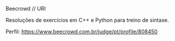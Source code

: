 Beecrowd // URI

Resoluções de exercícios em C++ e Python para treino de sintaxe.

Perfil:
https://www.beecrowd.com.br/judge/pt/profile/808450
